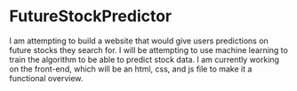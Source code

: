 # FutureStockPredictor

I am attempting to build a website that would give users predictions on future stocks they search for. I will be attempting to use machine learning to train the algorithm to be able to predict stock data. I am currently working on the front-end, which will be an html, css, and js file to make it a functional overview.
